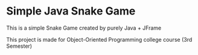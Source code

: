 # Simple Java Snake Game
This is a simple Snake Game created by purely Java + JFrame

This project is made for Object-Oriented Programming college course (3rd Semester)
